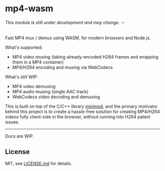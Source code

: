 # mp4-wasm

###### This module is still under development and may change. :sparkles:

Fast MP4 mux / demux using WASM, for modern browsers and Node.js.

What's supported:

- MP4 video muxing (taking already-encoded H264 frames and wrapping them in a MP4 container)
- MP4/H264 encoding and muxing via WebCodecs

What's still WIP:

- MP4 video demuxing
- MP4 audio muxing (single AAC track)
- WebCodecs video decoding and demuxing

This is built on top of the C/C++ library [minimp4](https://github.com/lieff/minimp4/), and the primary motivator behind this project is to create a hassle-free solution for creating MP4/H264 videos fully client-side in the browser, without running into H264 patent issues. 

---

Docs are WIP.

## License

MIT, see [LICENSE.md](http://github.com/mattdesl/mp4-wasm/blob/master/LICENSE.md) for details.
